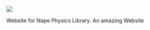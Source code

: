![](https://github.com/deltaluca/www.napephys.com/blob/gh-pages/assets/nape.png?raw=true)

Website for Nape Physics Library.
An amazing Website
